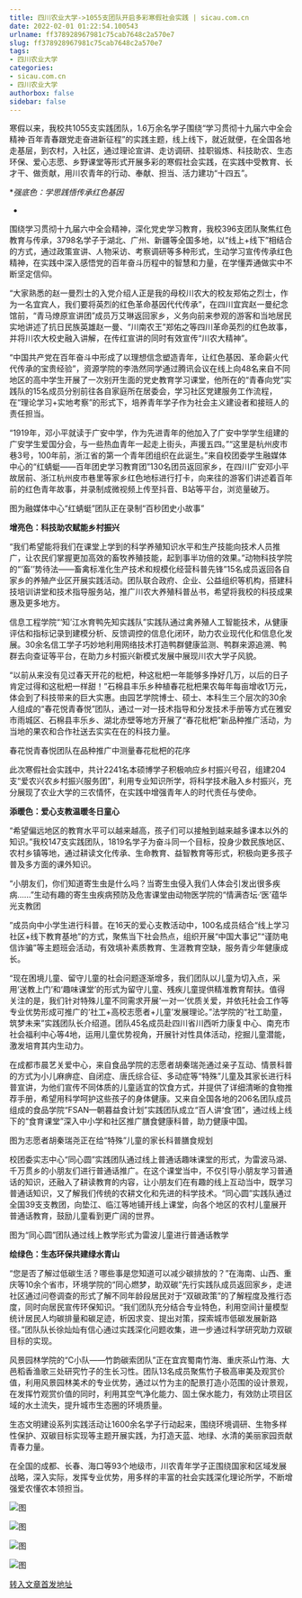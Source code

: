 ```yaml
---
title: 四川农业大学->1055支团队开启多彩寒假社会实践 | sicau.com.cn
date: 2022-02-01 01:22:54.100543
urlname: ff378928967981c75cab7648c2a570e7
slug: ff378928967981c75cab7648c2a570e7
tags: 
- 四川农业大学
categories:
- sicau.com.cn
- 四川农业大学
authorbox: false
sidebar: false
---
```

寒假以来，我校共1055支实践团队，1.6万余名学子围绕“学习贯彻十九届六中全会精神·百年青春跟党走奋进新征程”的实践主题，线上线下，就近就便，在全国各地走基层，到农村，入社区，通过理论宣讲、走访调研、挂职锻炼、科技助农、生态环保、爱心志愿、乡野课堂等形式开展多彩的寒假社会实践，在实践中受教育、长才干、做贡献，用川农青年的行动、奉献、担当、活力建功“十四五”。

**强底色：学思践悟传承红色基因*
<!--more-->
*

围绕学习贯彻十九届六中全会精神，深化党史学习教育，我校396支团队聚焦红色教育与传承，3798名学子于湖北、广州、新疆等全国多地，以“线上+线下”相结合的方式，通过政策宣讲、人物采访、考察调研等多种形式，生动学习宣传传承红色精神，在实践中深入感悟党的百年奋斗历程中的智慧和力量，在学懂弄通做实中不断坚定信仰。

“大家熟悉的赵一曼烈士的入党介绍人正是我的母校川农大的校友郑佑之烈士，作为一名宜宾人，我们要将英烈的红色革命基因代代传承”，在四川宜宾赵一曼纪念馆前，“青马燎原宣讲团”成员万艾琳返回家乡，义务向前来参观的游客和当地居民实地讲述了抗日民族英雄赵一曼、“川南农王”郑佑之等四川革命英烈的红色故事，并将川农大校史融入讲解，在传红宣讲的同时有效宣传“川农大精神”。

“中国共产党在百年奋斗中形成了以理想信念塑造青年，让红色基因、革命薪火代代传承的宝贵经验”，资源学院的李浩然同学通过腾讯会议在线上向48名来自不同地区的高中学生开展了一次别开生面的党史教育学习课堂，他所在的“青春向党”实践队的15名成员分别前往各自家庭所在居委会，学习社区党建服务工作流程，在“理论学习+实地考察”的形式下，培养青年学子作为社会主义建设者和接班人的责任担当。

“1919年，邓小平就读于广安中学，作为先进青年的他加入了广安中学学生组建的广安学生爱国分会，与一些热血青年一起走上街头，声援五四。”“这里是杭州皮市巷3号，100年前，浙江省的第一个青年团组织在此诞生。”来自校团委学生融媒体中心的“红蜻蜓——百年团史学习教育团”130名团员返回家乡，在四川广安邓小平故居前、浙江杭州皮市巷里等家乡红色地标进行打卡，向来往的游客们讲述着百年前的红色青年故事，并录制成微视频上传至抖音、B站等平台，浏览量破万。

图为融媒体中心“红蜻蜓”团队正在录制“百秒团史小故事”

**增亮色：科技助农赋能乡村振兴**

“我们希望能将我们在课堂上学到的科学养殖知识水平和生产技能向技术人员推广，让农民们掌握更加高效的畜牧养殖技能，起到事半功倍的效果。”动物科技学院的“‘畜’’势待法——畜禽标准化生产技术和规模化经营科普先锋”15名成员返回各自家乡的养殖产业区开展实践活动。团队联合政府、企业、公益组织等机构，搭建科技培训讲堂和技术指导服务站，推广川农大养殖科普丛书，希望将我校的科技成果惠及更多地方。

信息工程学院“‘知’江水育鸭先知实践队”实践队通过禽养殖人工智能技术，从健康评估和指标记录到建模分析、反馈调控的信息化闭环，助力农业现代化和信息化发展。30余名信工学子巧妙地利用网络技术打造鸭群健康监测、鸭群来源追溯、鸭群去向查证等平台，在助力乡村振兴新模式发展中展现川农大学子风貌。

“以前从来没有见过春天开花的枇杷，种这枇杷一年能够多挣好几万，以后的日子肯定过得和这枇杷一样甜！”石棉县丰乐乡种植春花枇杷果农每年每亩增收1万元，体会到了科技带来的巨大实惠。由园艺学院博士、硕士、本科生三个层次的30余人组成的“春花悦青春悦”团队，通过一对一技术指导和分发技术手册等方式在雅安市雨城区、石棉县丰乐乡、湖北赤壁等地方开展了“春花枇杷”新品种推广活动，为当地的果农和合作社送去实实在在的科技力量。

春花悦青春悦团队在品种推广中测量春花枇杷的花序

此次寒假社会实践中，共计2241名本硕博学子积极响应乡村振兴号召，组建204支“爱农兴农乡村振兴服务团”，利用专业知识所学，将科学技术融入乡村振兴，充分展现了农业大学的三农情怀，在实践中增强青年人的时代责任与使命。

**添暖色：爱心支教温暖冬日童心**

“希望偏远地区的教育水平可以越来越高，孩子们可以接触到越来越多课本以外的知识。”我校147支实践团队，1819名学子为奋斗同一个目标，投身少数民族地区、农村乡镇等地，通过耕读文化传承、生命教育、益智教育等形式，积极向更多孩子普及多方面的课外知识。

“小朋友们，你们知道寄生虫是什么吗？当寄生虫侵入我们人体会引发出很多疾病......”生动有趣的寄生虫疾病预防及危害课堂由动物医学院的“情满杏坛·‘医’蕴华光支教团

”成员向中小学生进行科普。在16天的爱心支教活动中，100名成员结合“线上学习社区+线下教育基地”的方式，聚焦当下社会热点，组织开展“中国大事记”“谨防电信诈骗”等主题班会活动，有效填补素质教育、生涯教育空缺，服务青少年健康成长。

“现在困境儿童、留守儿童的社会问题逐渐增多，我们团队以儿童为切入点，采用‘送教上门’和‘趣味课堂’的形式为留守儿童、残疾儿童提供精准教育帮扶。值得关注的是，我们针对特殊儿童不同需求开展‘一对一’优质关爱，并依托社会工作等专业优势形成可推广的‘社工+高校志愿者+儿童’发展理论。”法学院的“社工助童，筑梦未来”实践团队长介绍道。团队45名成员赴四川省川西听力康复中心、南充市社会福利中心等4地，运用儿童优势视角，开展针对性具体活动，挖掘儿童潜能，激发培育其内生动力。

在成都市晨艺关爱中心，来自食品学院的志愿者胡秦瑞尧通过亲子互动、情景科普的方式为小儿麻痹症、自闭症、唐氏综合征、多动症等“特殊”儿童及其家长进行科普宣讲，为他们宣传不同体质的儿童适宜的饮食方式，并提供了详细清晰的食物推荐手册，希望用科学呵护这些孩子的身体健康。又来自全国各地的206名团队成员组成的食品学院“FSAN—朝暮益食计划”实践团队成立“百人讲‘食’团”，通过线上线下的“食育课堂”深入中小学和社区推广膳食健康科普，助力健康中国。

图为志愿者胡秦瑞尧正在给“特殊”儿童的家长科普膳食规划

校团委实志中心“同心圆”实践团队通过线上普通话趣味课堂的形式，为雷波马湖、千万贯乡的小朋友们进行普通话推广。在这个课堂当中，不仅引导小朋友学习普通话的知识，还融入了耕读教育的内容，让小朋友们在有趣的线上互动当中，既学习普通话知识，又了解我们传统的农耕文化和先进的科学技术。“同心圆”实践队通过全国39支支教团，向垫江、临江等地铺开线上课堂，向各个地区的农村儿童展开普通话教育，鼓励儿童看到更广阔的世界。

图为“同心圆”团队通过线上教学形式为雷波儿童进行普通话教学

**绘绿色：生态环保共建绿水青山**

“您是否了解过低碳生活？哪些事是您知道可以减少碳排放的？”在海南、山西、重庆等10余个省市，环境学院的“同心燃梦，助双碳”先行实践队成员返回家乡，走进社区通过问卷调查的形式了解不同年龄段居民对于“双碳政策”的了解程度及推行态度，同时向居民宣传环保知识。“我们团队充分结合专业特色，利用空间计量模型统计居民人均碳排量和碳足迹，析因求变、提出对策，探索城市低碳发展新路径。”团队队长徐灿灿有信心通过实践深化问题收集，进一步通过科学研究助力双碳目标的实现。

风景园林学院的“C小队——竹韵碳索团队”正在宜宾蜀南竹海、重庆茶山竹海、大邑稻香渔歌三处研究竹子的生长习性。团队13名成员聚焦竹子极高审美及观赏价值，利用风景园林美术的专业优势，通过以竹为主的配景打造小范围的设计景观，在发挥竹观赏价值的同时，利用其空气净化能力、固土保水能力，有效防止项目区域的水土流失，提升城市生态圈的环境质量。

生态文明建设系列实践活动让1600余名学子行动起来，围绕环境调研、生物多样性保护、双碳目标实现等主题开展实践，为打造天蓝、地绿、水清的美丽家园贡献青春力量。

在全国的成都、长春、海口等93个地级市，川农青年学子正围绕国家和区域发展战略，深入实际，发挥专业优势，用多样的丰富的社会实践深化理论所学，不断增强爱农懂农本领担当。

![图](https://news.sicau.edu.cn/__local/E/B9/22/F50EA4837B3A9B9DB0789B96656_41DEA394_3D897.png)

![图](https://news.sicau.edu.cn/__local/1/7B/16/8BBE2DAA29D9BE484B1417BDF49_DEB8BD51_33CFA.png)

![图](https://news.sicau.edu.cn/__local/2/CD/E5/63012C362576DAE1031A0D949F7_D964D759_83E00.png)

![图](https://news.sicau.edu.cn/__local/6/F6/74/3438F577CEE97476DD46D3939A2_83CF1B44_3AF00.png)

[转入文章首发地址](https://news.sicau.edu.cn/info/1078/66572.htm)